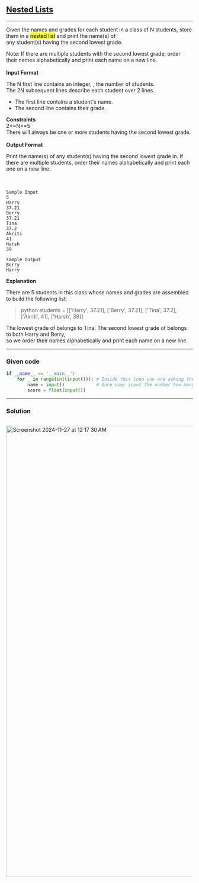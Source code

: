 ## [Nested Lists](https://www.hackerrank.com/challenges/nested-list/problem?isFullScreen=true)
--------
Given the names and grades for each student in a class of N students, store them in a <mark>nested list</mark> and print the name(s) of <br>
any student(s) having the second lowest grade.<br>

Note: If there are multiple students with the second lowest grade, order their names alphabetically and print each name on a new line.<br>
<br>
**Input Format** <br>

The N first line contains an integer, , the number of students.<br>
The 2N subsequent lines describe each student over 2 lines.<br>
- The first line contains a student's name.<br>
- The second line contains their grade.<br>

**Constraints** <br>
2<=N<=5 <br>
There will always be one or more students having the second lowest grade.<br>
<br>
**Output Format** <br>

Print the name(s) of any student(s) having the second lowest grade in. If there are multiple students, order their names alphabetically and print each one on a new line.<br>
<br>
<br>
```
Sample Input
5
Harry
37.21
Berry
37.21
Tina
37.2
Akriti
41
Harsh
39
```
```
sample Output
Berry
Harry
```
**Explanation**

There are 5 students in this class whose names and grades are assembled to build the following list:

>python students = [['Harry', 37.21], ['Berry', 37.21], ['Tina', 37.2], ['Akriti', 41], ['Harsh', 39]]

The lowest grade of  belongs to Tina. The second lowest grade of  belongs to both Harry and Berry,<br>
so we order their names alphabetically and print each name on a new line.

-----------------------------------------
### Given code
```python
if __name__ == '__main__':
    for _ in range(int(input())): # Inside this loop you are asking the ser how many students do you have.
        name = input()            # Once user input the number how many then loop stats to take name and score input that many time.If you have 10 students this loop will run 10 times. In each round it will get a name and a score.
        score = float(input())
```
-----------------------------------------
### Solution
```python
```
<img width="1219" alt="Screenshot 2024-11-27 at 12 17 30 AM" src="https://github.com/user-attachments/assets/4725aba5-93f9-423b-8c48-c9022e51b67c">
